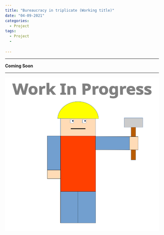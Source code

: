 ```yaml
---
title: "Bureaucracy in triplicate (Working title)"
date: "04-09-2021"
categories:
  - Project
tags:
  - Project
  - 

---
```


***

<strong>Coming Soon</strong>

***
<!--ETH-->

![WIP](/assets/images/common/WIP.png)